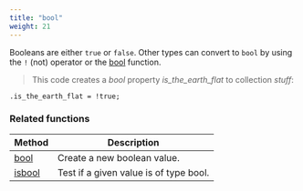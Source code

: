 ```yaml
---
title: "bool"
weight: 21
---
```


Booleans are either `true` or `false`.
Other types can convert to `bool` by using the `!` (not) operator or the [bool](../../collection-api/bool) function.

> This code creates a *bool* property *is_the_earth_flat* to collection *stuff*:

```thingsdb,should_pass
.is_the_earth_flat = !true;
```


### Related functions

Method | Description
------ | -----------
[bool](../../collection-api/bool) | Create a new boolean value.
[isbool](../../collection-api/isbool) | Test if a given value is of type bool.
